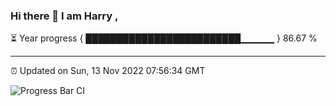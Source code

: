 ### Hi there 👋 I am Harry , 

⏳ Year progress { █████████████████████████▁▁▁▁▁ } 86.67 %

---

⏰ Updated on Sun, 13 Nov 2022 07:56:34 GMT

![Progress Bar CI](https://github.com/duykhang68/duykhang68/workflows/Progress%20Bar%20CI/badge.svg)
